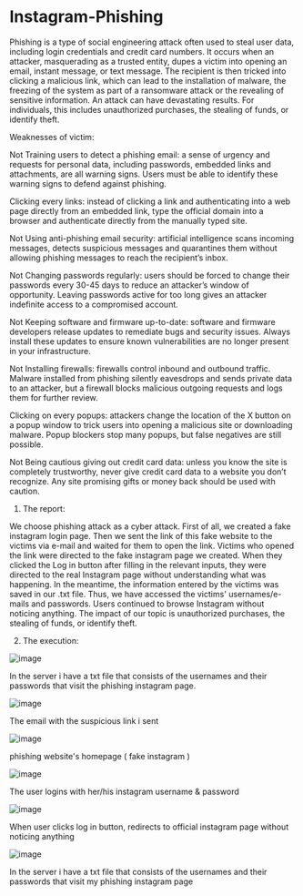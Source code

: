 # Instagram-Phishing


Phishing is a type of social engineering attack often used to steal user data, including login 
credentials and credit card numbers. It occurs when an attacker, masquerading as a trusted 
entity, dupes a victim into opening an email, instant message, or text message. The recipient is 
then tricked into clicking a malicious link, which can lead to the installation of malware, the 
freezing of the system as part of a ransomware attack or the revealing of sensitive 
information. An attack can have devastating results. For individuals, this includes 
unauthorized purchases, the stealing of funds, or identify theft.


Weaknesses of victim:

Not Training users to detect a phishing email: a sense of urgency and requests for personal data, 
including passwords, embedded links and attachments, are all warning signs. Users must be able to 
identify these warning signs to defend against phishing.

Clicking every links: instead of clicking a link and authenticating into a web page directly from an 
embedded link, type the official domain into a browser and authenticate directly from the manually 
typed site.

Not Using anti-phishing email security: artificial intelligence scans incoming messages, detects 
suspicious messages and quarantines them without allowing phishing messages to reach the recipient’s 
inbox.

Not Changing passwords regularly: users should be forced to change their passwords every 30-45 
days to reduce an attacker’s window of opportunity. Leaving passwords active for too long gives an 
attacker indefinite access to a compromised account.

Not Keeping software and firmware up-to-date: software and firmware developers release updates 
to remediate bugs and security issues. Always install these updates to ensure known vulnerabilities are 
no longer present in your infrastructure.

Not Installing firewalls: firewalls control inbound and outbound traffic. Malware installed from 
phishing silently eavesdrops and sends private data to an attacker, but a firewall blocks malicious 
outgoing requests and logs them for further review.

Clicking on every popups: attackers change the location of the X button on a popup window to trick 
users into opening a malicious site or downloading malware. Popup blockers stop many popups, but 
false negatives are still possible.

Not Being cautious giving out credit card data: unless you know the site is completely trustworthy, 
never give credit card data to a website you don’t recognize. Any site promising gifts or money back 
should be used with caution.


1) The report:

We choose phishing attack as a cyber attack. First of all, we created a fake instagram login
page. Then we sent the link of this fake website to the victims via e-mail and waited for them 
to open the link. Victims who opened the link were directed to the fake instagram page we 
created. When they clicked the Log in button after filling in the relevant inputs, they were 
directed to the real Instagram page without understanding what was happening. In the 
meantime, the information entered by the victims was saved in our .txt file. Thus, we have 
accessed the victims' usernames/e-mails and passwords. Users continued to browse Instagram 
without noticing anything.
The impact of our topic is unauthorized purchases, the stealing of funds, or identify theft.

2) The execution:

![image](https://user-images.githubusercontent.com/74821649/225648379-a162d7dd-886e-4ac3-affb-02b0d63f3017.png)


In the server i have a txt file that consists of the usernames and their passwords that visit 
the phishing instagram page.

![image](https://user-images.githubusercontent.com/74821649/225648650-4e14cf64-1dae-4463-8083-61d804cc7b22.png)


The email with the suspicious link i sent

![image](https://user-images.githubusercontent.com/74821649/225648812-a5df7520-5898-4f6e-aaf1-44a85d28dd8e.png)


phishing website's homepage ( fake instagram )

![image](https://user-images.githubusercontent.com/74821649/225648915-12db773e-93c7-4890-bd89-7225597fe077.png)


The user logins with her/his instagram username & password

![image](https://user-images.githubusercontent.com/74821649/225649028-3f6e3e4d-7d56-49d7-9f43-a321c83fc92f.png)


When user clicks log in button, redirects to official instagram page without noticing 
anything

![image](https://user-images.githubusercontent.com/74821649/225649168-9a9ed16a-8f2a-4f91-ac8c-0a313ffa3227.png)


In the server i have a txt file that consists of the usernames and their passwords that 
visit my phishing instagram page


